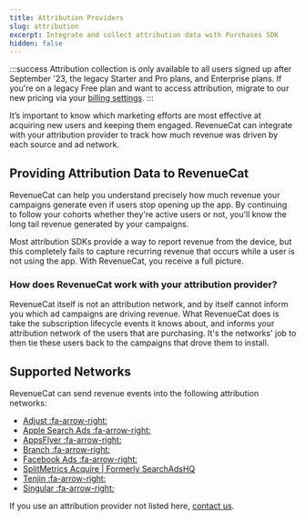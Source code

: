 ```yaml
---
title: Attribution Providers
slug: attribution
excerpt: Integrate and collect attribution data with Purchases SDK
hidden: false
---
```


:::success
Attribution collection is only available to all users signed up after September '23, the legacy Starter and Pro plans, and Enterprise plans. If you're on a legacy Free plan and want to access attribution, migrate to our new pricing via your [billing settings](https://app.revenuecat.com/settings/billing).
:::

It’s important to know which marketing efforts are most effective at acquiring new users and keeping them engaged. RevenueCat can integrate with your attribution provider to track how much revenue was driven by each source and ad network.

## Providing Attribution Data to RevenueCat

RevenueCat can help you understand precisely how much revenue your campaigns generate even if users stop opening up the app. By continuing to follow your cohorts whether they're active users or not, you'll know the long tail revenue generated by your campaigns.

Most attribution SDKs provide a way to report revenue from the device, but this completely fails to capture recurring revenue that occurs while a user is not using the app. With RevenueCat, you receive a full picture.

### How does RevenueCat work with your attribution provider?

RevenueCat itself is not an attribution network, and by itself cannot inform you which ad campaigns are driving revenue. What RevenueCat does is take the subscription lifecycle events it knows about, and informs your attribution network of the users that are purchasing. It's the networks' job to then tie these users back to the campaigns that drove them to install.

## Supported Networks

RevenueCat can send revenue events into the following attribution networks:

- [Adjust :fa-arrow-right:](doc:adjust)
- [Apple Search Ads :fa-arrow-right:](doc:apple-search-ads)
- [AppsFlyer :fa-arrow-right:](doc:appsflyer)
- [Branch :fa-arrow-right:](doc:branch)
- [Facebook Ads :fa-arrow-right:](doc:facebook-ads)
- [SplitMetrics Acquire | Formerly SearchAdsHQ](doc:splitmetrics-acquire)
- [Tenjin :fa-arrow-right:](doc:tenjin)
- [Singular :fa-arrow-right:](doc:singular)

If you use an attribution provider not listed here, [contact us](https://www.revenuecat.com/contact).
